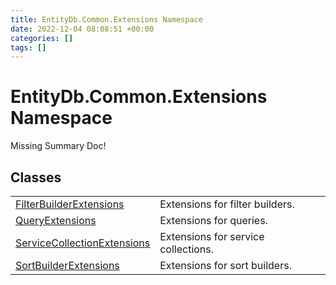 ```yaml
---
title: EntityDb.Common.Extensions Namespace
date: 2022-12-04 08:08:51 +00:00
categories: []
tags: []
---
```


# EntityDb.Common.Extensions Namespace
Missing Summary Doc!
## Classes
<table><tr><td><a href='dotnet/entitydb-common-extensions-filterbuilderextensions'>FilterBuilderExtensions</a></td><td>
Extensions for filter builders.
</td></tr><tr><td><a href='dotnet/entitydb-common-extensions-queryextensions'>QueryExtensions</a></td><td>
Extensions for queries.
</td></tr><tr><td><a href='dotnet/entitydb-common-extensions-servicecollectionextensions'>ServiceCollectionExtensions</a></td><td>
Extensions for service collections.
</td></tr><tr><td><a href='dotnet/entitydb-common-extensions-sortbuilderextensions'>SortBuilderExtensions</a></td><td>
Extensions for sort builders.
</td></tr></table>
